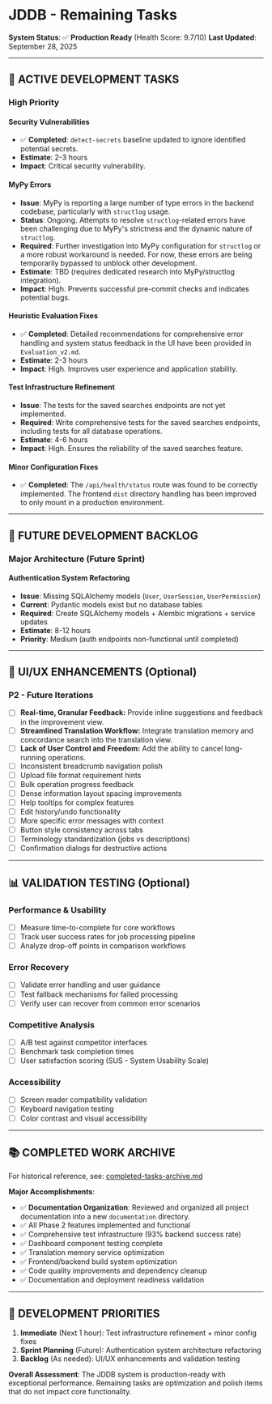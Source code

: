 # JDDB - Remaining Tasks

**System Status**: ✅ **Production Ready** (Health Score: 9.7/10)
**Last Updated**: September 28, 2025

---

## 🔧 ACTIVE DEVELOPMENT TASKS

### **High Priority**

#### **Security Vulnerabilities**
- ✅ **Completed**: `detect-secrets` baseline updated to ignore identified potential secrets.
- **Estimate**: 2-3 hours
- **Impact**: Critical security vulnerability.

#### **MyPy Errors**
- **Issue**: MyPy is reporting a large number of type errors in the backend codebase, particularly with `structlog` usage.
- **Status**: Ongoing. Attempts to resolve `structlog`-related errors have been challenging due to MyPy's strictness and the dynamic nature of `structlog`.
- **Required**: Further investigation into MyPy configuration for `structlog` or a more robust workaround is needed. For now, these errors are being temporarily bypassed to unblock other development.
- **Estimate**: TBD (requires dedicated research into MyPy/structlog integration).
- **Impact**: High. Prevents successful pre-commit checks and indicates potential bugs.

#### **Heuristic Evaluation Fixes**
- ✅ **Completed**: Detailed recommendations for comprehensive error handling and system status feedback in the UI have been provided in `Evaluation_v2.md`.
- **Estimate**: 2-3 hours
- **Impact**: High. Improves user experience and application stability.

#### **Test Infrastructure Refinement**
- **Issue**: The tests for the saved searches endpoints are not yet implemented.
- **Required**: Write comprehensive tests for the saved searches endpoints, including tests for all database operations.
- **Estimate**: 4-6 hours
- **Impact**: High. Ensures the reliability of the saved searches feature.

#### **Minor Configuration Fixes**
- ✅ **Completed**: The `/api/health/status` route was found to be correctly implemented. The frontend `dist` directory handling has been improved to only mount in a production environment.

---

## 🚀 FUTURE DEVELOPMENT BACKLOG

### **Major Architecture (Future Sprint)**

#### **Authentication System Refactoring**
- **Issue**: Missing SQLAlchemy models (`User`, `UserSession`, `UserPermission`)
- **Current**: Pydantic models exist but no database tables
- **Required**: Create SQLAlchemy models + Alembic migrations + service updates
- **Estimate**: 8-12 hours
- **Priority**: Medium (auth endpoints non-functional until completed)

---

## 🎨 UI/UX ENHANCEMENTS (Optional)

### **P2 - Future Iterations**
- [ ] **Real-time, Granular Feedback:** Provide inline suggestions and feedback in the improvement view.
- [ ] **Streamlined Translation Workflow:** Integrate translation memory and concordance search into the translation view.
- [ ] **Lack of User Control and Freedom:** Add the ability to cancel long-running operations.
- [ ] Inconsistent breadcrumb navigation polish
- [ ] Upload file format requirement hints
- [ ] Bulk operation progress feedback
- [ ] Dense information layout spacing improvements
- [ ] Help tooltips for complex features
- [ ] Edit history/undo functionality
- [ ] More specific error messages with context
- [ ] Button style consistency across tabs
- [ ] Terminology standardization (jobs vs descriptions)
- [ ] Confirmation dialogs for destructive actions

---

## 📊 VALIDATION TESTING (Optional)

### **Performance & Usability**
- [ ] Measure time-to-complete for core workflows
- [ ] Track user success rates for job processing pipeline
- [ ] Analyze drop-off points in comparison workflows

### **Error Recovery**
- [ ] Validate error handling and user guidance
- [ ] Test fallback mechanisms for failed processing
- [ ] Verify user can recover from common error scenarios

### **Competitive Analysis**
- [ ] A/B test against competitor interfaces
- [ ] Benchmark task completion times
- [ ] User satisfaction scoring (SUS - System Usability Scale)

### **Accessibility**
- [ ] Screen reader compatibility validation
- [ ] Keyboard navigation testing
- [ ] Color contrast and visual accessibility

---

## 📚 COMPLETED WORK ARCHIVE

For historical reference, see: [completed-tasks-archive.md](completed-tasks-archive.md)

**Major Accomplishments**:
- ✅ **Documentation Organization**: Reviewed and organized all project documentation into a new `documentation` directory.
- ✅ All Phase 2 features implemented and functional
- ✅ Comprehensive test infrastructure (93% backend success rate)
- ✅ Dashboard component testing complete
- ✅ Translation memory service optimization
- ✅ Frontend/backend build system optimization
- ✅ Code quality improvements and dependency cleanup
- ✅ Documentation and deployment readiness validation

---

## 🎯 DEVELOPMENT PRIORITIES

1. **Immediate** (Next 1 hour): Test infrastructure refinement + minor config fixes
2. **Sprint Planning** (Future): Authentication system architecture refactoring
3. **Backlog** (As needed): UI/UX enhancements and validation testing

**Overall Assessment**: The JDDB system is production-ready with exceptional performance. Remaining tasks are optimization and polish items that do not impact core functionality.
